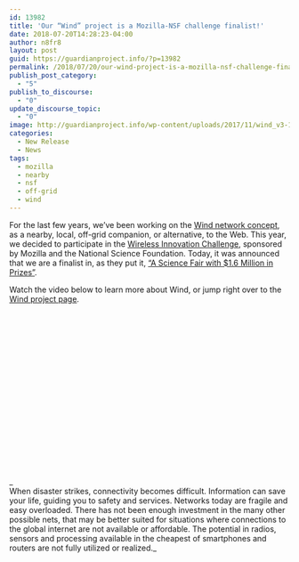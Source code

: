 ```yaml
---
id: 13982
title: 'Our “Wind” project is a Mozilla-NSF challenge finalist!'
date: 2018-07-20T14:28:23-04:00
author: n8fr8
layout: post
guid: https://guardianproject.info/?p=13982
permalink: /2018/07/20/our-wind-project-is-a-mozilla-nsf-challenge-finalist/
publish_post_category:
  - "5"
publish_to_discourse:
  - "0"
update_discourse_topic:
  - "0"
image: http://guardianproject.info/wp-content/uploads/2017/11/wind_v3-1.jpg
categories:
  - New Release
  - News
tags:
  - mozilla
  - nearby
  - nsf
  - off-grid
  - wind
---
```

For the last few years, we’ve been working on the [Wind network concept](https://guardianproject.info/wind/), as a nearby, local, off-grid companion, or alternative, to the Web. This year, we decided to participate in the [Wireless Innovation Challenge](https://wirelesschallenge.mozilla.org/), sponsored by Mozilla and the National Science Foundation. Today, it was announced that we are a finalist in, as they put it, [“A Science Fair with $1.6 Million in Prizes”](https://blog.mozilla.org/blog/2018/07/19/a-science-fair-with-1-6-million-in-prizes/). 

Watch the video below to learn more about Wind, or jump right over to the [Wind project page](https://guardianproject.info/wind/).

<div class="arve-wrapper" data-mode="normal" data-provider="youtube" id="arve-fGuiy3rlOVQ" style="max-width:945px;" itemscope itemtype="http://schema.org/VideoObject">
  <div class="arve-embed-container" style="padding-bottom:56.250000%">
  </div>
</div>

_  
When disaster strikes, connectivity becomes difficult. Information can save your life, guiding you to safety and services. Networks today are fragile and easy overloaded. There has not been enough investment in the many other possible nets, that may be better suited for situations where connections to the global internet are not available or affordable. The potential in radios, sensors and processing available in the cheapest of smartphones and routers are not fully utilized or realized._